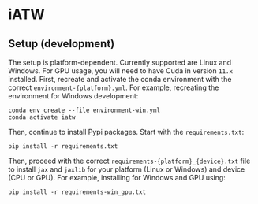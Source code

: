 # iATW

## Setup (development)

The setup is platform-dependent. Currently supported are Linux and Windows. For GPU usage, you will need to have Cuda in version `11.x` installed.
First, recreate and activate the conda environment with the correct `environment-{platform}.yml`. For example, recreating the environment for Windows development:

```
conda env create --file environment-win.yml
conda activate iatw
```

Then, continue to install Pypi packages. Start with the `requirements.txt`:

```
pip install -r requirements.txt
```

Then, proceed with the correct `requirements-{platform}_{device}.txt` file to install `jax` and `jaxlib` for your platform (Linux or Windows) and device (CPU or GPU).
For example, installing for Windows and GPU using:

```
pip install -r requirements-win_gpu.txt
```
